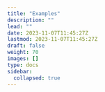 ```yaml
---
title: "Examples"
description: ""
lead: ""
date: 2023-11-07T11:45:27Z
lastmod: 2023-11-07T11:45:27Z
draft: false
weight: 70
images: []
type: docs
sidebar:
  collapsed: true
---
```

